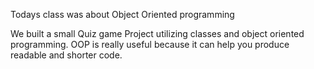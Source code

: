 Todays class was about Object Oriented programming

We built a small Quiz game Project utilizing classes and object oriented programming.
OOP is really useful because it can help you produce readable and shorter code.